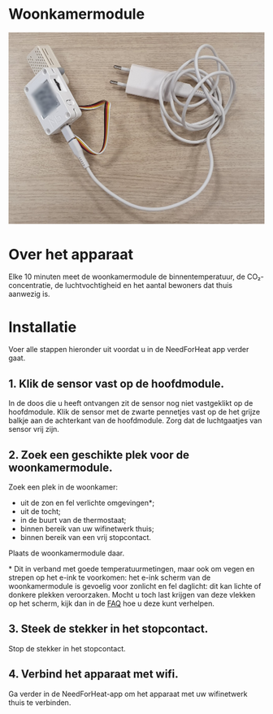 # Woonkamermodule

![apparaat](../assets/device.jpg)

# Over het apparaat

Elke 10 minuten meet de woonkamermodule de binnentemperatuur, de CO₂-concentratie, de luchtvochtigheid en het aantal bewoners dat thuis aanwezig is.
        
# Installatie

Voer alle stappen hieronder uit voordat u in de NeedForHeat app verder gaat.

## 1. Klik de sensor vast op de hoofdmodule.

In de doos die u heeft ontvangen zit de sensor nog niet vastgeklikt op de hoofdmodule. Klik de sensor met de zwarte pennetjes vast op de het grijze balkje aan de achterkant van de hoofdmodule. Zorg dat de luchtgaatjes van sensor vrij zijn.

## 2. Zoek een geschikte plek voor de woonkamermodule.

Zoek een plek in de woonkamer:

- uit de zon en fel verlichte omgevingen\*;
- uit de tocht;
- in de buurt van de thermostaat;
- binnen bereik van uw wifinetwerk thuis;
- binnen bereik van een vrij stopcontact.

Plaats de woonkamermodule daar.

\* Dit in verband met goede temperatuurmetingen, maar ook om vegen en strepen op het e-ink te voorkomen: het e-ink scherm van de woonkamermodule is gevoelig voor zonlicht en fel daglicht: dit kan lichte of donkere plekken veroorzaken. Mocht u toch last krijgen van deze vlekken op het scherm, kijk dan in de [FAQ](../../faq/) hoe u deze kunt verhelpen.

## 3. Steek de stekker in het stopcontact.

Stop de stekker in het stopcontact.

## 4. Verbind het apparaat met wifi.

Ga verder in de NeedForHeat-app om het apparaat met uw wifinetwerk thuis te verbinden.
